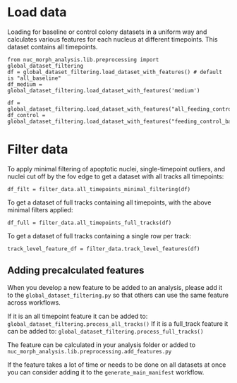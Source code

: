 # Load data

Loading for baseline or control colony datasets in a uniform way and calculates various features for each nucleus at different timepoints. This dataset contains all timepoints. 

```
from nuc_morph_analysis.lib.preprocessing import global_dataset_filtering
df = global_dataset_filtering.load_dataset_with_features() # default is "all_baseline"
df_medium = global_dataset_filtering.load_dataset_with_features('medium')
```

```
df = global_dataset_filtering.load_dataset_with_features("all_feeding_control")
df_control = global_dataset_filtering.load_dataset_with_features("feeding_control_baseline")
```

# Filter data

To apply minimal filtering of apoptotic nuclei, single-timepoint outliers, 
and nuclei cut off by the fov edge to get a dataset with all tracks all timepoints:

`df_filt = filter_data.all_timepoints_minimal_filtering(df)`

To get a dataset of full tracks containing all timepoints, with the above minimal filters applied:

`df_full = filter_data.all_timepoints_full_tracks(df)`

To get a dataset of full tracks containing a single row per track:

`track_level_feature_df = filter_data.track_level_features(df)`

## Adding precalculated features

When you develop a new feature to be added to an analysis, please add it to the `global_dataset_filtering.py` so that others can
use the same feature across workflows. 

If it is an all timepoint feature it can be added to: `global_dataset_filtering.process_all_tracks()`
If it is a full_track feature it can be added to: `global_dataset_filtering.process_full_tracks()`

The feature can be calculated in your analysis folder or added to `nuc_morph_analysis.lib.preprocessing.add_features.py`

If the feature takes a lot of time or needs to be done on all datasets at once you can consider adding it to the `generate_main_manifest` workflow.
